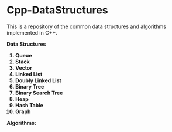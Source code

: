 # Cpp-DataStructures

This is a repository of the common data structures and algorithms
implemented in C++. 

<b>Data Structures<b>
1. Queue
2. Stack
3. Vector
4. Linked List
5. Doubly Linked List
6. Binary Tree
7. Binary Search Tree
8. Heap
9. Hash Table
10. Graph

<b>Algorithms: <b>
